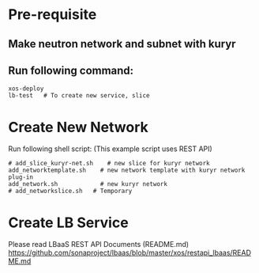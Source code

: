 # Pre-requisite
## Make neutron network and subnet with kuryr
## Run following command:
```
xos-deploy
lb-test   # To create new service, slice
```

# Create New Network 
Run following shell script:
(This example script uses REST API)
```
# add_slice_kuryr-net.sh    # new slice for kuryr network
add_networktemplate.sh    # new network template with kuryr network plug-in
add_network.sh            # new kuryr network
# add_networkslice.sh   # Temporary
```

# Create LB Service
Please read LBaaS REST API Documents (README.md)
  https://github.com/sonaproject/lbaas/blob/master/xos/restapi_lbaas/README.md

